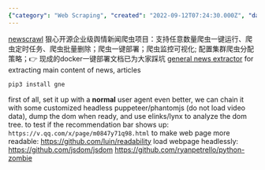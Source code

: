 ```yaml
---
{"category": "Web Scraping", "created": "2022-09-12T07:24:30.000Z", "date": "2022-09-12 07:24:30", "description": "This article explores ways to improve the speed of website browsing, parsing, and scraping using elinks/lynx and Python. It introduces open-source tools like NewsCrawl for sentiment analysis and General News Extractor for news content extraction. Additionally, it covers customizing headless puppeteer/phantomjs and utilizing readability and jsdom to enhance the process.", "modified": "2022-10-27T12:24:22.233Z", "tags": ["speeding up website browsing", "website parsing and scraping", "elinks/lynx", "Python", "open-source tools", "NewsCrawl", "General News Extractor"], "title": "elinks/lynx with python: how to speed up headless website browsing/parsing/scraping with cookies"}
---
```

[newscrawl](https://github.com/casual-silva/NewsCrawl) 狠心开源企业级舆情新闻爬虫项目：支持任意数量爬虫一键运行、爬虫定时任务、爬虫批量删除；爬虫一键部署；爬虫监控可视化; 配置集群爬虫分配策略；👉 现成的docker一键部署文档已为大家踩坑
[general news extractor](https://github.com/GeneralNewsExtractor/GeneralNewsExtractor/) for extracting main content of news, articles
```bash
pip3 install gne
```
first of all, set it up with a **normal** user agent
even better, we can chain it with some customized headless puppeteer/phantomjs (do not load video data), dump the dom when ready, and use elinks/lynx to analyze the dom tree.
to test if the recommendation bar shows up:
`https://v.qq.com/x/page/m0847y71q98.html`
to make web page more readable:
https://github.com/luin/readability
load webpage headlessly:
https://github.com/jsdom/jsdom
https://github.com/ryanpetrello/python-zombie